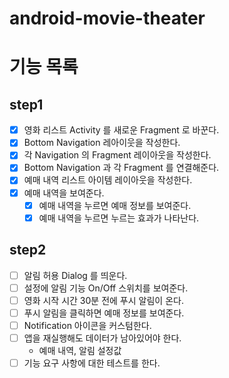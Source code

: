 # android-movie-theater

# 기능 목록
## step1
- [x] 영화 리스트 Activity 를 새로운 Fragment 로 바꾼다.
- [x] Bottom Navigation 레아이웃을 작성한다.
- [x] 각 Navigation 의 Fragment 레이아웃을 작성한다.
- [x] Bottom Navigation 과 각 Fragment 를 연결해준다.
- [x] 예매 내역 리스트 아이템 레이아웃을 작성한다.
- [x] 예매 내역을 보여준다.
  - [x] 예매 내역을 누르면 예매 정보를 보여준다.
  - [x] 예매 내역을 누르면 누르는 효과가 나타난다. 

## step2
- [ ] 알림 허용 Dialog 를 띄운다.
- [ ] 설정에 알림 기능 On/Off 스위치를 보여준다.
- [ ] 영화 시작 시간 30분 전에 푸시 알림이 온다.
- [ ] 푸시 알림을 클릭하면 예매 정보를 보여준다.
- [ ] Notification 아이콘을 커스텀한다.
- [ ] 앱을 재실행해도 데이터가 남아있어야 한다.
  - 예매 내역, 알림 설정값
- [ ] 기능 요구 사항에 대한 테스트를 한다.
